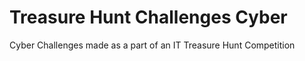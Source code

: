 # Treasure Hunt Challenges Cyber
 Cyber Challenges made as a part of an IT Treasure Hunt Competition
